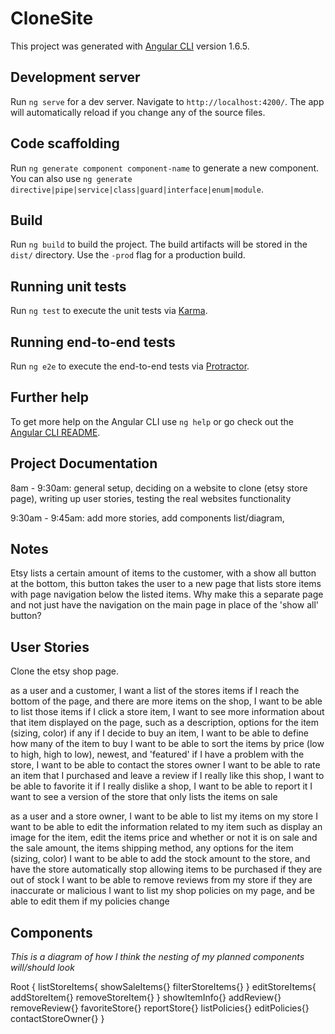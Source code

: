# CloneSite

This project was generated with [Angular CLI](https://github.com/angular/angular-cli) version 1.6.5.

## Development server

Run `ng serve` for a dev server. Navigate to `http://localhost:4200/`. The app will automatically reload if you change any of the source files.

## Code scaffolding

Run `ng generate component component-name` to generate a new component. You can also use `ng generate directive|pipe|service|class|guard|interface|enum|module`.

## Build

Run `ng build` to build the project. The build artifacts will be stored in the `dist/` directory. Use the `-prod` flag for a production build.

## Running unit tests

Run `ng test` to execute the unit tests via [Karma](https://karma-runner.github.io).

## Running end-to-end tests

Run `ng e2e` to execute the end-to-end tests via [Protractor](http://www.protractortest.org/).

## Further help

To get more help on the Angular CLI use `ng help` or go check out the [Angular CLI README](https://github.com/angular/angular-cli/blob/master/README.md).


## Project Documentation

8am - 9:30am:
general setup,
deciding on a website to clone (etsy store page),
writing up user stories,
testing the real websites functionality

9:30am - 9:45am:
add more stories,
add components list/diagram,

## Notes

Etsy lists a certain amount of items to the customer, with a show all button at the bottom, this button takes the user to a new page that lists store items with page navigation below the listed items. Why make this a separate page and not just have the navigation on the main page in place of the 'show all' button?


## User Stories


Clone the etsy shop page.

as a user and a customer, I want a list of the stores items
if I reach the bottom of the page, and there are more items on the shop, I want to be able to list those items
if I click a store item, I want to see more information about that item displayed on the page, such as a description, options for the item (sizing, color) if any
if I decide to buy an item, I want to be able to define how many of the item to buy
I want to be able to sort the items by price (low to high, high to low), newest, and 'featured'
if I have a problem with the store, I want to be able to contact the stores owner
I want to be able to rate an item that I purchased and leave a review
if I really like this shop, I want to be able to favorite it
if I really dislike a shop, I want to be able to report it
I want to see a version of the store that only lists the items on sale


as a user and a store owner, I want to be able to list my items on my store
I want to be able to edit the information related to my item such as display an image for the item, edit the items price and whether or not it is on sale and the sale amount, the items shipping method, any options for the item (sizing, color)
I want to be able to add the stock amount to the store, and have the store automatically stop allowing items to be purchased if they are out of stock
I want to be able to remove reviews from my store if they are inaccurate or malicious
I want to list my shop policies on my page, and be able to edit them if my policies change

## Components

*This is a diagram of how I think the nesting of my planned components will/should look*

Root {
  listStoreItems{
    showSaleItems{}
    filterStoreItems{}
  }
  editStoreItems{
    addStoreItem{}
    removeStoreItem{}
  }
  showItemInfo{}
  addReview{}
  removeReview{}
  favoriteStore{}
  reportStore{}
  listPolicies{}
  editPolicies{}
  contactStoreOwner{}
}
